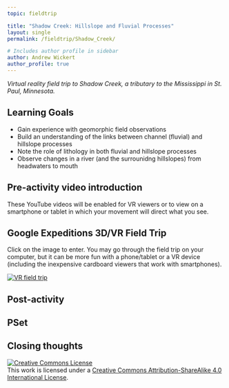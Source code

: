 ```yaml
---
topic: fieldtrip

title: "Shadow Creek: Hillslope and Fluvial Processes"
layout: single
permalink: /fieldtrip/Shadow_Creek/

# Includes author profile in sidebar
author: Andrew Wickert
author_profile: true
---
```


*Virtual reality field trip to Shadow Creek, a tributary to the Mississippi in St. Paul, Minnesota.*


## Learning Goals

* Gain experience with geomorphic field observations
* Build an understanding of the links between channel (fluvial) and hillslope processes
* Note the role of lithology in both fluvial and hillslope processes
* Observe changes in a river (and the surrounidng hillslopes) from headwaters to mouth

## Pre-activity video introduction

These YouTube videos will be enabled for VR viewers or to view on a smartphone or tablet in which your movement will direct what you see.

## Google Expeditions 3D/VR Field Trip

Click on the image to enter. You may go through the field trip on your computer, but it can be more fun with a phone/tablet or a VR device (including the inexpensive cardboard viewers that work with smartphones).

[![VR field trip](https://lh3.googleusercontent.com/V4yGcCkIRry85BLk9cfQPqrZzQZQ35abXTlY5HI9uWkQozZOhgxcuYXRTXFhtQs=w576-h432-n-rw)](https://poly.google.com/view/fX_cRIAmFyt)


## Post-activity

## PSet

## Closing thoughts


<a rel="license" href="http://creativecommons.org/licenses/by-sa/4.0/"><img alt="Creative Commons License" style="border-width:0" src="https://i.creativecommons.org/l/by-sa/4.0/88x31.png" /></a><br />This work is licensed under a <a rel="license" href="http://creativecommons.org/licenses/by-sa/4.0/">Creative Commons Attribution-ShareAlike 4.0 International License</a>.
